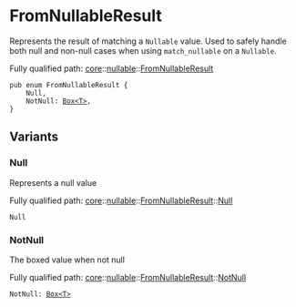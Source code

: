# FromNullableResult

Represents the result of matching a `Nullable` value.
Used to safely handle both null and non-null cases when using `match_nullable` on a
`Nullable`.

Fully qualified path: [core](./core.md)::[nullable](./core-nullable.md)::[FromNullableResult](./core-nullable-FromNullableResult.md)

<pre><code class="language-cairo">pub enum FromNullableResult {
    Null,
    NotNull: <a href="core-box-Box.html">Box&lt;T&gt;</a>,
}</code></pre>

## Variants

### Null

Represents a null value

Fully qualified path: [core](./core.md)::[nullable](./core-nullable.md)::[FromNullableResult](./core-nullable-FromNullableResult.md)::[Null](./core-nullable-FromNullableResult.md#null)

<pre><code class="language-cairo">Null</code></pre>


### NotNull

The boxed value when not null

Fully qualified path: [core](./core.md)::[nullable](./core-nullable.md)::[FromNullableResult](./core-nullable-FromNullableResult.md)::[NotNull](./core-nullable-FromNullableResult.md#notnull)

<pre><code class="language-cairo">NotNull: <a href="core-box-Box.html">Box&lt;T&gt;</a></code></pre>


